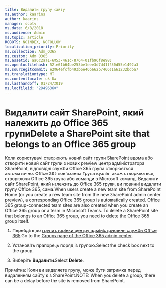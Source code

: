 ```yaml
---
title: Видалити групу сайту
ms.author: kaarins
author: kaarins
manager: scotv
ms.date: 6/8/2018
ms.audience: Admin
ms.topic: article
ROBOTS: NOINDEX, NOFOLLOW
localization_priority: Priority
ms.collection: Adm_O365
ms.custom: Adm_O365
ms.assetid: aa6c2aa1-6853-461c-8764-01fb96f8e981
ms.openlocfilehash: 521e61b64be253be1eee3d7d41f930d55e1492a3
ms.sourcegitcommit: e2864efcfb493b6e46b662b746661a61232bdba7
ms.translationtype: MT
ms.contentlocale: uk-UA
ms.lasthandoff: 01/24/2019
ms.locfileid: "29496360"
---
```

# <a name="delete-a-sharepoint-site-that-belongs-to-an-office-365-group"></a><span data-ttu-id="8cf05-102">Видалити сайт SharePoint, який належить до Office 365 групи</span><span class="sxs-lookup"><span data-stu-id="8cf05-102">Delete a SharePoint site that belongs to an Office 365 group</span></span>

<span data-ttu-id="8cf05-p101">Коли користувачі створюють новий сайт групи SharePoint вдома або створити новий сайт групи з нових preview центр адміністратора SharePoint, відповідні служби Office 365 група створюється автоматично. Office 365 пов'язаних Група вузлів також створюються, створюючи Office 365 група або команди в Microsoft команд. Видалити сайт SharePoint, який належить до Office 365 групи, ви повинні видалити групу Office 365, сама.</span><span class="sxs-lookup"><span data-stu-id="8cf05-p101">When users create a new team site from SharePoint Home (or you create a new team site from the new SharePoint admin center preview), a corresponding Office 365 group is automatically created. Office 365 group-connected team sites are also created when you create an Office 365 group or a team in Microsoft Teams. To delete a SharePoint site that belongs to an Office 365 group, you need to delete the Office 365 group itself.</span></span> 
  
1. <span data-ttu-id="8cf05-106">Перейдіть до [групи сторінки центру адміністрування служби Office 365](https://portal.office.com/adminportal/home#/groups).</span><span class="sxs-lookup"><span data-stu-id="8cf05-106">Go to the [Groups page of the Office 365 admin center](https://portal.office.com/adminportal/home#/groups).</span></span>
    
2. <span data-ttu-id="8cf05-107">Установіть прапорець поряд із групою.</span><span class="sxs-lookup"><span data-stu-id="8cf05-107">Select the check box next to the group.</span></span>
    
3. <span data-ttu-id="8cf05-108">Виберіть **Видалити**.</span><span class="sxs-lookup"><span data-stu-id="8cf05-108">Select **Delete**.</span></span>
    
<span data-ttu-id="8cf05-109">Примітка: Коли ви видаляєте групу, може бути затримка перед видаленням сайту є з SharePoint.</span><span class="sxs-lookup"><span data-stu-id="8cf05-109">NOTE: When you delete a group, there can be a delay before the site is removed from SharePoint.</span></span>
  

